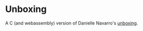 # Unboxing

A C (and webassembly) version of Danielle Navarro's [unboxing](https://blog.djnavarro.net/posts/2024-12-22_art-from-code-5/).



